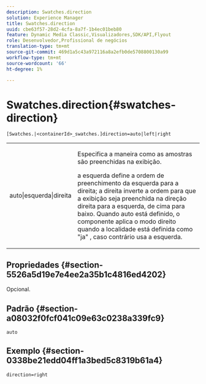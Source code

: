 ```yaml
---
description: Swatches.direction
solution: Experience Manager
title: Swatches.direction
uuid: cbe63f57-28d2-4cfa-8a7f-1b4ec01beb80
feature: Dynamic Media Classic,Visualizadores,SDK/API,Flyout
role: Desenvolvedor,Profissional de negócios
translation-type: tm+mt
source-git-commit: 469d1a5c43a972116a8a2efb0de5708800130a99
workflow-type: tm+mt
source-wordcount: '66'
ht-degree: 1%

---
```



# Swatches.direction{#swatches-direction}

`[Swatches.|<containerId>_swatches.]direction=auto|left|right`

<table id="table_8DA8AC17A6FB4EC09DC9384B812D841C"> 
 <tbody> 
  <tr> 
   <td colname="col1"> <p> <span class="codeph"> auto|esquerda|direita  </span> </p> </td> 
   <td colname="col2"> <p> Especifica a maneira como as amostras são preenchidas na exibição. </p> <p> <span class="codeph"> a esquerda  </span> define a ordem de preenchimento da esquerda para a direita;  <span class="codeph"> a direita  </span> inverte a ordem para que a exibição seja preenchida na direção direita para a esquerda, de cima para baixo. Quando <span class="codeph"> auto </span> está definido, o componente aplica o modo direito quando a localidade está definida como <span class="codeph"> "ja" </span>, caso contrário usa a esquerda. </p> </td> 
  </tr> 
 </tbody> 
</table>

## Propriedades {#section-5526a5d19e7e4ee2a35b1c4816ed4202}

Opcional.

## Padrão {#section-a08032f0fcf041c09e63c0238a339fc9}

`auto`

## Exemplo {#section-0338be21edd04ff1a3bed5c8319b61a4}

`direction=right`
